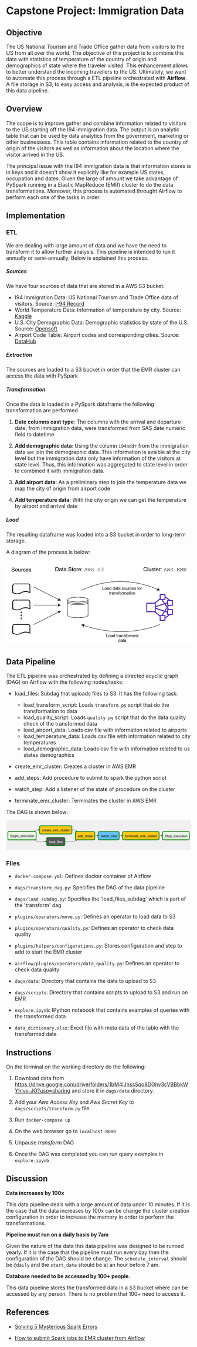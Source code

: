 # Capstone Project: Immigration Data

## Objective

The US National Tourism and Trade Office gather data from visitors to the US from all over the world. The objective of this project is to combine this data with statistics of temperature of the country of origin and demographics of state where the traveler visited. This enhancement allows to better understand the incoming travellers to the US. Ultimately, we want to automate this process through a ETL pipeline orchestrated with **Airflow**. A file storage in S3, to easy access and analysis, is the expected product of this data pipeline.


## Overview

The scope is to improve gather and combine information related to visitors to the US starting off the I94 immigration data. The output is an analytic table that can be used by data analytics from the government, marketing or other businessess. This table contains information related to the country of origin of the visitors as well as information about the location where the visitor arrived in the US.

The principal issue with the I94 immigration data is that information stores is in keys and it doesn't show it explicitly like for example US states, occupation and dates. Given the large of amount we take advantage of PySpark running in a Elastic MapReduce (EMR) cluster to do the data transformations. Moreover, this process is automated throught Airflow to perform each one of the tasks in order.


## Implementation


### ETL

We are dealing with large amount of data and we have the need to transform it to allow further analysis. This pipeline is intended to run it annually or semi-annually.  Below is explained this process.

##### Sources
We have four sources of data that are stored in a AWS S3 bucket: 
- I94 Immigration Data: US National Tourism and Trade Office data of visitors. Source: [I-94 Record](https://travel.trade.gov/research/reports/i94/historical/2016.html)
- World Temperature Data: Information of temperature by city. Source: [Kaggle](https://www.kaggle.com/berkeleyearth/climate-change-earth-surface-temperature-data)
- U.S. City Demographic Data: Demographic statistics by state of the U.S. Source: [Opensoft](https://public.opendatasoft.com/explore/dataset/us-cities-demographics/export/)
- Airport Code Table: Airport codes and corresponding cities. Source: [DataHub](https://datahub.io/core/airport-codes#data)

##### Extraction

The sources are loaded to a S3 bucket in order that the EMR cluster can access the data with PySpark

##### Transformation

Once the data is loaded in a PySpark dataframe the following transformation are performed

1. **Date columns cast type**: The columns with the arrival and departure date, from immigration data, were transformed from SAS date numeric field to datetime

2. **Add demographic data**: Using the column `i94addr` from the immigration data we join the demographic data. This information is avaible at the city level but the immigration data only have information of the visitors at state level. Thus, this information was aggregated to state level in order to combined it with immigration data.

3. **Add airport data**: As a preliminary step to join the temperature data we map the city of origin from airport code

4. **Add temperature data**: With the city origin we can get the temperature by airport and arrival date

##### Load

The resulting dataframe was loaded into a S3 bucket in order to long-term storage.

A diagram of the process is below:

![diagram](diagram.png)


## Data Pipeline

The ETL pipeline was orchestrated by defining a directed acyclic graph (DAG) on Airflow with the following nodes/tasks:

- load_files: Subdag that uploads files to S3. It has the following task:
    - load_transform_script: Loads `transform.py` script that do the transformation to data
    - load_quality_script:  Loads `quality.py` script that do the data quality check of the transformed data
    - load_airport_data: Loads csv file with information related to airports
    - load_temperature_data: Loads csv file with information related to city temperatures
    - load_demographic_data: Loads csv file with information related to us states demographics

- create_emr_cluster: Creates a cluster in AWS EMR

- add_steps: Add procedure to submit to spark the python script

- watch_step: Add a listener of the state of procedure on the cluster

- terminate_emr_cluster: Terminates the cluster in AWS EMR

The DAG is shown below:

![dag](dag.png)

### Files

- `docker-compose.yml`: Defines docker container of Airflow

- `dags/transform_dag.py`: Specifies the DAG of the data pipeline

- `dags/load_subdag.py`: Specifies the 'load_files_subdag' which is part of the 'transform' dag

- `plugins/operators/move.py`: Defines an operator to load data to S3

- `plugins/operators/quality.py`: Defines an operator to check data quality

- `plugins/helpers/configurations.py`: Stores configuration and step to add to start the EMR cluster

- `airflow/plugins/operators/data_quality.py`: Defines an operator to check data quality

- `dags/data`: Directory that contains the data to upload to S3

- `dags/scripts`: Directory that contains scripts to upload to S3 and run on EMR

- `explore.ipynb`: IPython notebook that contains examples of queries with the transformed data

- `data_dictionary.xlsx`: Excel file with meta data of the table with the transformed data


## Instructions


On the terminal on the working directory do the following:

1. Download data from https://drive.google.com/drive/folders/1bM4lJhssSqo8DGhv3cVBBbkWYhIvv-JO?usp=sharing and store it in `dags/data` directory.

2. Add your *Aws Access Key* and *Aws Secret Key* to `dags/scripts/transform.py` file.

3. Run `docker-compose up`

4. On the web browser go to `localhost:8080`

5. Unpause *transform* DAG

6. Once the DAG was completed you can run query examples in `explore.ipynb`

## Discussion

**Data increases by 100x**

This data pipeline deals with a large amount of data under 10 minutes. If it is the case that the data increases by 100x can be change the cluster creation configuration in order to increase the memory in order to perform the transformations.

**Pipeline must run on a daily basis by 7am**

Given the nature of the data this data pipeline was designed to be runned yearly. If it is the case that the pipeline must run every day then the configuration of the DAG should be change. The `schedule_interval` should be `@daily` and the `start_date` should be at an hour before 7 am. 


**Database needed to be accessed by 100+ people.**

This data pipeline stores the transformed data in a S3 bucket where can be accessed by any person. There is no problem that 100+ need to access it.


## References

- [Solving 5 Mysterious Spark Errors](https://medium.com/@yhoso/resolving-weird-spark-errors-f34324943e1c#ca65#3604)

- [How to submit Spark jobs to EMR cluster from Airflow](https://www.startdataengineering.com/post/how-to-submit-spark-jobs-to-emr-cluster-from-airflow/)

